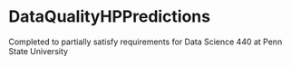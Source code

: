 # DataQualityHPPredictions 
Completed to partially satisfy requirements for Data Science 440 at Penn State University
